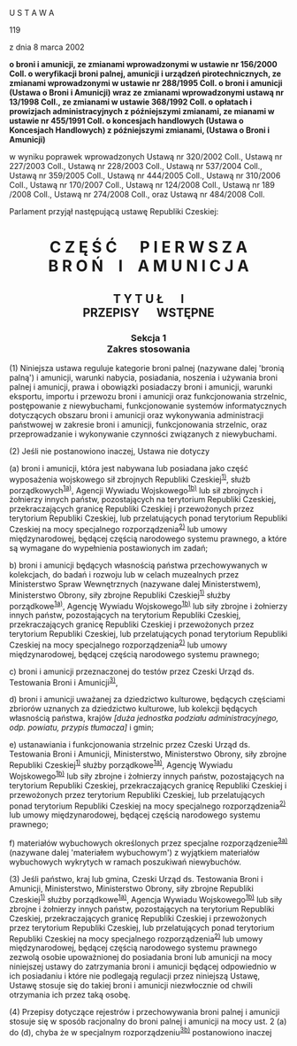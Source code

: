 U S T A W A

119

z dnia 8 marca 2002

**o broni i amunicji, ze zmianami wprowadzonymi w ustawie nr 156/2000 Coll. o weryfikacji broni palnej, amunicji i urządzeń pirotechnicznych, ze zmianami wprowadzonymi w ustawie nr 288/1995 Coll. o broni i amunicji (Ustawa o Broni i Amunicji) wraz ze zmianami wprowadzonymi ustawą nr 13/1998 Coll., ze zmianami w ustawie 368/1992 Coll. o opłatach i prowizjach administracyjnych z późniejszymi zmianami, ze mianami w ustawie nr 455/1991 Coll. o koncesjach handlowych (Ustawa o Koncesjach Handlowych) z późniejszymi zmianami, (Ustawa o Broni i Amunicji)**

w wyniku poprawek wprowadzonych Ustawą nr 320/2002 Coll., Ustawą nr 227/2003 Coll., Ustawą nr 228/2003 Coll., Ustawą nr 537/2004 Coll., Ustawą nr 359/2005 Coll., Ustawą nr 444/2005 Coll., Ustawą nr 310/2006 Coll., Ustawą nr 170/2007 Coll., Ustawą nr 124/2008 Coll., Ustawą nr 189 /2008 Coll., Ustawą nr 274/2008 Coll., oraz Ustawą nr 484/2008 Coll.



Parlament przyjął następującą ustawę Republiki Czeskiej:

# <a name="part_1"></a><p align="center">C Z Ę Ś Ć &emsp; P I E R W S Z A <br /> B R O Ń &ensp; I &ensp; A M U N I C J A</p>

## <a name="title_1"></a><p align="center">T Y T U Ł &emsp; I <br /> PRZEPISY &emsp; WSTĘPNE</p>

### <a name="section_1"></a><p align="center">Sekcja 1 <br /> **Zakres stosowania**</p>

(1) Niniejsza ustawa reguluje kategorie broni palnej (nazywane dalej 'bronią palną') i amunicji, warunki nabycia, posiadania, noszenia i używania broni palnej i amunicji, prawa i obowiązki posiadaczy broni i amunicji, warunki eksportu, importu i przewozu broni i amunicji oraz funkcjonowania strzelnic, postępowanie z niewybuchami, funkcjonowanie systemów informatycznych dotyczących obszaru broni i amunicji oraz wykonywania administracji państwowej w zakresie broni i amunicji, funkcjonowania strzelnic, oraz przeprowadzanie i wykonywanie czynności związanych z niewybuchami.

(2) Jeśli nie postanowiono inaczej, Ustawa nie dotyczy

(a) broni i amunicji, która jest nabywana lub posiadana jako część wyposażenia wojskowego sił zbrojnych Republiki Czeskiej<a name="fn1_ref"></a><sup>[1)](#fn1)</sup>, służb porządkowych<a name="fn1a_ref"></a><sup>[1a)](#fn1a)</sup>, Agencji Wywiadu Wojskowego<a name="fn1b_ref"></a><sup>[1b)](#fn1b)</sup> lub sił zbrojnych i żołnierzy innych państw, pozostających na terytorium Republiki Czeskiej, przekraczających granicę Republiki Czeskiej i przewożonych przez terytorium Republiki Czeskiej, lub przelatujących ponad terytorium Republiki Czeskiej na mocy specjalnego rozporządzenia<a name="fn2_ref"></a><sup>[2)](#fn2)</sup> lub umowy międzynarodowej, będącej częścią narodowego systemu prawnego, a które są wymagane do wypełnienia postawionych im zadań;

b) broni i amunicji będących własnością państwa przechowywanych w kolekcjach, do badań i rozwoju lub w celach muzealnych przez Ministerstwo Spraw Wewnętrznych (nazywane dalej Ministerstwem), Ministerstwo Obrony, siły zbrojne Republiki Czeskiej<sup>[1)](#fn1)</sup> służby porządkowe<sup>[1a)](#fn1a)</sup>, Agencję Wywiadu Wojskowego<sup>[1b)](#fn1b)</sup> lub siły zbrojne i żołnierzy innych państw, pozostających na terytorium Republiki Czeskiej, przekraczających granicę Republiki Czeskiej i przewożonych przez terytorium Republiki Czeskiej, lub przelatujących ponad terytorium Republiki Czeskiej na mocy specjalnego rozporządzenia<sup>[2)](#fn2)</sup> lub umowy międzynarodowej, będącej częścią narodowego systemu prawnego;

c) broni i amunicji przeznaczonej do testów przez Czeski Urząd ds. Testowania Broni i Amunicji<a name="fn3_ref"></a><sup>[3)](#fn3)</sup>,

d) broni i amunicji uważanej za dziedzictwo kulturowe, będących częściami zbriorów uznanych za dziedzictwo kulturowe, lub kolekcji będących własnością państwa, krajów *\[duża jednostka podziału administracyjnego, odp. powiatu, przypis tłumacza\]* i gmin;

e) ustanawiania i funkcjonowania strzelnic przez Czeski Urząd ds. Testowania Broni i Amunicji, Ministerstwo, Ministerstwo Obrony, siły zbrojne Republiki Czeskiej<sup>[1)](#fn1)</sup> służby porządkowe<sup>[1a)](#fn1a)</sup>, Agencję Wywiadu Wojskowego<sup>[1b)](#fn1b)</sup> lub siły zbrojne i żołnierzy innych państw, pozostających na terytorium Republiki Czeskiej, przekraczających granicę Republiki Czeskiej i przewożonych przez terytorium Republiki Czeskiej, lub przelatujących ponad terytorium Republiki Czeskiej na mocy specjalnego rozporządzenia<sup>[2)](#fn2)</sup> lub umowy międzynarodowej, będącej częścią narodowego systemu prawnego;

f) materiałów wybuchowych określonych przez specjalne rozporządzenie<a name="fn3a_ref"></a><sup>[3a)](#fn3a)</sup> (nazywane dalej 'materiałem wybuchowym') z wyjątkiem materiałów wybuchowych wykrytych w ramach poszukiwań niewybuchów.

(3) Jeśli państwo, kraj lub gmina, Czeski Urząd ds. Testowania Broni i Amunicji, Ministerstwo, Ministerstwo Obrony, siły zbrojne Republiki Czeskiej<sup>[1)](#fn1)</sup> służby porządkowe<sup>[1a)](#fn1a)</sup>, Agencja Wywiadu Wojskowego<sup>[1b)](#fn1b)</sup> lub siły zbrojne i żołnierzy innych państw, pozostających na terytorium Republiki Czeskiej, przekraczających granicę Republiki Czeskiej i przewożonych przez terytorium Republiki Czeskiej, lub przelatujących ponad terytorium Republiki Czeskiej na mocy specjalnego rozporządzenia<sup>[2)](#fn2)</sup> lub umowy międzynarodowej, będącej częścią narodowego systemu prawnego zezwolą osobie upoważnionej do posiadania broni lub amunicji na mocy niniejszej ustawy do zatrzymania broni i amunicji będącej odpowiednio w ich posiadaniu i które nie podlegają regulacji przez niniejszą Ustawę, Ustawę stosuje się do takiej broni i amunicji niezwłocznie od chwili otrzymania ich przez taką osobę.

(4) Przepisy dotyczące rejestrów i przechowywania broni palnej i amunicji stosuje się w sposób racjonalny do broni palnej i amunicji na mocy ust. 2 (a) do (d), chyba że w specjalnym rozporządzeniu<a name="fn3b_ref"></a><sup>[3b)](#fn3b)</sup> postanowiono inaczej
